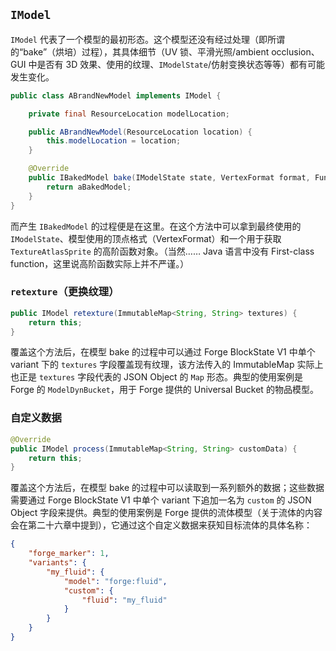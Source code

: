## `IModel`

`IModel` 代表了一个模型的最初形态。这个模型还没有经过处理（即所谓的“bake”（烘培）过程），其具体细节（UV 锁、平滑光照/ambient occlusion、GUI 中是否有 3D 效果、使用的纹理、`IModelState`/仿射变换状态等等）都有可能发生变化。

```java
public class ABrandNewModel implements IModel {

    private final ResourceLocation modelLocation;

    public ABrandNewModel(ResourceLocation location) {
        this.modelLocation = location;
    }

    @Override
    public IBakedModel bake(IModelState state, VertexFormat format, Function<ResourceLocation, TextureAtlasSprite> bakedTextureGetter) {
        return aBakedModel;
    }
}
```

而产生 `IBakedModel` 的过程便是在这里。在这个方法中可以拿到最终使用的 `IModelState`、模型使用的顶点格式（VertexFormat）和一个用于获取 `TextureAtlasSprite` 的高阶函数对象。（当然…… Java 语言中没有 First-class function，这里说高阶函数实际上并不严谨。）

### `retexture`（更换纹理）

```java
public IModel retexture(ImmutableMap<String, String> textures) {
    return this;
}
```

覆盖这个方法后，在模型 bake 的过程中可以通过 Forge BlockState V1 中单个 variant 下的 `textures` 字段覆盖现有纹理，该方法传入的 ImmutableMap 实际上也正是 `textures` 字段代表的 JSON Object 的 `Map` 形态。典型的使用案例是 Forge 的 `ModelDynBucket`，用于 Forge 提供的 Universal Bucket 的物品模型。

### 自定义数据

```java
@Override
public IModel process(ImmutableMap<String, String> customData) {
    return this;
}
```

覆盖这个方法后，在模型 bake 的过程中可以读取到一系列额外的数据；这些数据需要通过 Forge BlockState V1 中单个 variant 下追加一名为 `custom` 的 JSON Object 字段来提供。典型的使用案例是 Forge 提供的流体模型（关于流体的内容会在第二十六章中提到），它通过这个自定义数据来获知目标流体的具体名称：

```json
{
    "forge_marker": 1,
    "variants": {
        "my_fluid": {
            "model": "forge:fluid",
            "custom": {
                "fluid": "my_fluid"
            }
        }
    }
}
```
